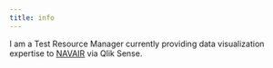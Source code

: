```yaml
---
title: info
---
```


I am a Test Resource Manager currently providing data visualization expertise to [NAVAIR](https://navair.navy.mil "Naval Air Systems Command") via Qlik Sense.
